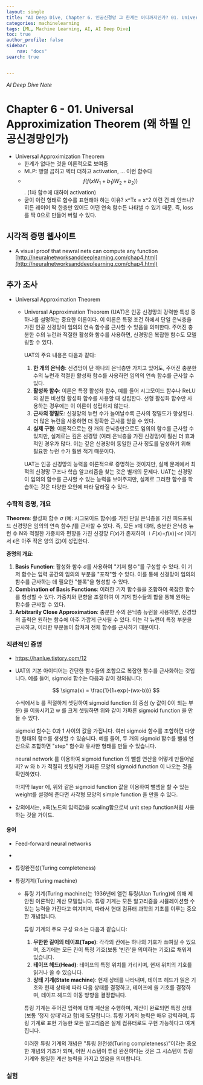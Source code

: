 ```yaml
---
layout: single
title: "AI Deep Dive, Chapter 6. 인공신경망 그 한계는 어디까지인가? 01. Universal Approximization Theorem (왜 하필 인공신경망인가)"
categories: machinelearning
tags: [ML, Machine Learning, AI, AI Deep Dive]
toc: true
author_profile: false
sidebar:
    nav: "docs"
search: true


---
```


*AI Deep Dive Note*



# Chapter 6 - 01. Universal Approximization Theorem (왜 하필 인공신경망인가)

- Universal Approximization Theorem
  - 한계가 없다는 것을 이론적으로 보여줌
  - MLP: 행렬 곱하고 벡터 더하고 activation, ... 이런 함수다
  - $$ f(f(xW_1 + b_1)W_2+b_2)) $$. (1차 함수에 대하여 activation)
  - 굳이 이런 형태로 함수를 표현해야 하는 이유? x^Tx = x^2 이런 건 왜 안쓰나? 히든 레이어 딱 한층만 있어도 어떤 연속 함수든 나타낼 수 있기 때문. 즉, loss를 딱 0으로 만들어 버릴 수 있다.



## 시각적 증명 웹사이트

- A visual proof that newral nets can compute any function [http://neuralnetworksanddeeplearning.com/chap4.html](http://neuralnetworksanddeeplearning.com/chap4.html)









## 추가 조사

- Universal Approximation Theorem

  - Universal Approximation Theorem (UAT)은 인공 신경망의 강력한 특성 중 하나를 설명하는 중요한 이론이다. 이 이론은 특정 조건 하에서 단일 은닉층을 가진 인공 신경망이 임의의 연속 함수를 근사할 수 있음을 의미한다. 주어진 충분한 수의 뉴런과 적절한 활성화 함수를 사용하면, 신경망은 복잡한 함수도 모델링할 수 있다.

    UAT의 주요 내용은 다음과 같다:

    1. **한 개의 은닉층**: 신경망이 단 하나의 은닉층만 가지고 있어도, 주어진 충분한 수의 뉴런과 적절한 활성화 함수를 사용하면 임의의 연속 함수를 근사할 수 있다.
    2. **활성화 함수**: 이론은 특정 활성화 함수, 예를 들어 시그모이드 함수나 ReLU와 같은 비선형 활성화 함수를 사용할 때 성립한다. 선형 활성화 함수만 사용하는 경우에는 이 이론이 성립하지 않는다.
    3. **근사의 정밀도**: 신경망의 뉴런 수가 늘어날수록 근사의 정밀도가 향상된다. 더 많은 뉴런을 사용하면 더 정확한 근사를 얻을 수 있다.
    4. **실제 구현**: 이론적으로는 한 개의 은닉층만으로도 임의의 함수를 근사할 수 있지만, 실제로는 깊은 신경망 (여러 은닉층을 가진 신경망)이 훨씬 더 효과적인 경우가 많다. 이는 깊은 신경망이 동일한 근사 정도를 달성하기 위해 필요한 뉴런 수가 훨씬 적기 때문이다.

    UAT는 인공 신경망의 능력을 이론적으로 증명하는 것이지만, 실제 문제에서 최적의 신경망 구조나 학습 알고리즘을 찾는 것은 별개의 문제다. UAT는 신경망이 임의의 함수를 근사할 수 있는 능력을 보여주지만, 실제로 그러한 함수를 학습하는 것은 다양한 요인에 따라 달라질 수 있다.



### 수학적 증명, 개요

**Theorem**: 활성화 함수 *σ* (예: 시그모이드 함수)를 가진 단일 은닉층을 가진 피드포워드 신경망은 임의의 연속 함수 *f*를 근사할 수 있다. 즉, 모든 *x*에 대해, 충분한 은닉층 뉴런 수 N와 적절한 가중치와 편향을 가진 신경망 *F*(*x*)가 존재하여 ∣*F*(*x*)−*f*(*x*)∣<*ϵ* (여기서 ϵ은 아주 작은 양의 값)이 성립한다.

**증명의 개요**:

1. **Basis Function**: 활성화 함수 *σ*를 사용하여 "기저 함수"를 구성할 수 있다. 이 기저 함수는 입력 공간의 임의의 부분을 "포착"할 수 있다. 이를 통해 신경망이 임의의 함수를 근사하는 데 필요한 "블록"을 형성할 수 있다.
2. **Combination of Basis Functions**: 이러한 기저 함수들을 조합하여 복잡한 함수를 형성할 수 있다. 가중치와 편향을 조절하여 이 기저 함수들의 합을 통해 원하는 함수를 근사할 수 있다.
3. **Arbitrarily Close Approximation**: 충분한 수의 은닉층 뉴런을 사용하면, 신경망의 출력은 원하는 함수에 아주 가깝게 근사될 수 있다. 이는 각 뉴런이 특정 부분을 근사하고, 이러한 부분들이 합쳐져 전체 함수를 근사하기 때문이다.



### 직관적인 증명

- https://hanlue.tistory.com/12

- UAT의 기본 아이디어는 간단한 함수들의 조합으로 복잡한 함수를 근사화하는 것입니다. 예를 들어, sigmoid 함수는 다음과 같이 정의됩니다:

  $$ \sigma(x) = \frac{1}{1+exp(-(wx-b))} $$

  수식에서 b 를 적절하게 셋팅하여 sigmoid function 의 중심 (y 값이 0이 되는 부분) 을 이동시키고 w 를 크게 셋팅하면 위와 같이 가파른 sigmoid function 을 만들 수 있다. 

  sigmoid 함수는 0과 1 사이의 값을 가집니다. 여러 sigmoid 함수를 조합하면 다양한 형태의 함수를 생성할 수 있습니다. 예를 들어, 두 개의 sigmoid 함수를 뺄셈 연산으로 조합하면 "step" 함수와 유사한 형태를 만들 수 있습니다.

  neural network 를 이용하여 sigmoid function 의 뺄셈 연산을 어떻게 만들어낼지?  w 와 b 가 적절히 셋팅되면 가파른 모양의 sigmoid function 이 나오는 것을 확인하였다.

  마지막 layer 에, 위와 같은 sigmoid function 값을 이용하여 뺄셈을 할 수 있는 weight를 설정해 준다면 사각형 모양의 simple function 을 만들 수 있다.

- 강의에서는, x축(노드의 입력값)을 scaling함으로써 unit step function처럼 사용하는 것을 가이드.



#### 용어

- Feed-forward neural networks

- 

- 튜링완전성(Turing completeness)

- 튜링기계(Turing machine)

  - 튜링 기계(Turing machine)는 1936년에 앨런 튜링(Alan Turing)에 의해 제안된 이론적인 계산 모델입니다. 튜링 기계는 모든 알고리즘을 시뮬레이션할 수 있는 능력을 가진다고 여겨지며, 따라서 현대 컴퓨터 과학의 기초를 이루는 중요한 개념입니다.

    튜링 기계의 주요 구성 요소는 다음과 같습니다:

    1. **무한한 길이의 테이프(Tape)**: 각각의 칸에는 하나의 기호가 쓰여질 수 있으며, 초기에는 모든 칸이 특정 기호(보통 '빈칸'을 의미하는 기호)로 채워져 있습니다.
    2. **테이프 헤드(Head)**: 테이프의 특정 위치를 가리키며, 현재 위치의 기호를 읽거나 쓸 수 있습니다.
    3. **상태 기계(State machine)**: 현재 상태를 나타내며, 테이프 헤드가 읽은 기호와 현재 상태에 따라 다음 상태를 결정하고, 테이프에 쓸 기호를 결정하며, 테이프 헤드의 이동 방향을 결정합니다.

    튜링 기계는 주어진 입력에 대해 계산을 수행하며, 계산이 완료되면 특정 상태(보통 '정지 상태'라고 함)에 도달합니다. 튜링 기계의 능력은 매우 강력하여, 튜링 기계로 표현 가능한 모든 알고리즘은 실제 컴퓨터로도 구현 가능하다고 여겨집니다.

    이러한 튜링 기계의 개념은 "튜링 완전성(Turing completeness)"이라는 중요한 개념의 기초가 되며, 어떤 시스템이 튜링 완전하다는 것은 그 시스템이 튜링 기계와 동일한 계산 능력을 가지고 있음을 의미합니다.





### 실험

